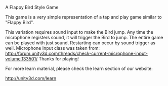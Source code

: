 A Flappy Bird Style Game

This game is a very simple representation of a tap and play game similar to "Flappy Bird".

This variation requires sound input to make the Bird jump.  Any time the microphone registers sound, it will trigger the Bird to jump.
The entire game can be played with just sound.  Restarting can occur by sound trigger as well. 
Microphone Input class was taken from: http://forum.unity3d.com/threads/check-current-microphone-input-volume.133501/
Thanks for playing!

For more learn material, please check the learn section of our website:

http://unity3d.com/learn
